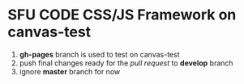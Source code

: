 SFU CODE CSS/JS Framework on canvas-test
=================
1. **gh-pages** branch is used to test on canvas-test
1. push final changes ready for the *pull request* to **develop** branch
1. ignore **master** branch for now
